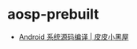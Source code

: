 aosp-prebuilt
=============
- [Android 系统源码编译 | 皮皮小黑屋](https://www.sunmoonblog.com/2024/07/17/build-aosp/)
